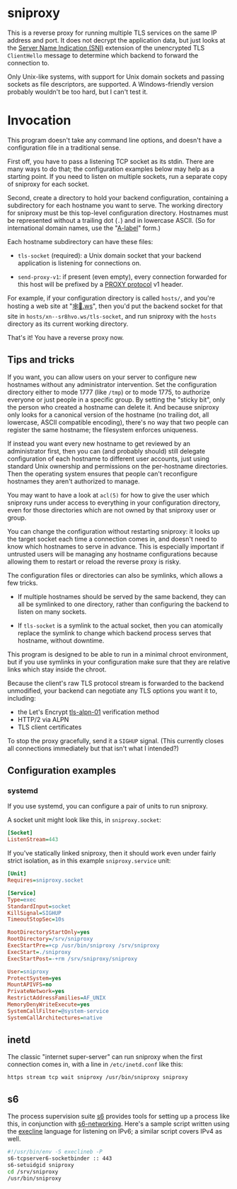 # sniproxy

This is a reverse proxy for running multiple TLS services on the same IP
address and port. It does not decrypt the application data, but just
looks at the [Server Name Indication (SNI)][SNI] extension of the
unencrypted TLS `ClientHello` message to determine which backend to
forward the connection to.

[SNI]: https://en.wikipedia.org/wiki/Server_Name_Indication

Only Unix-like systems, with support for Unix domain sockets and passing
sockets as file descriptors, are supported. A Windows-friendly version
probably wouldn't be too hard, but I can't test it.

# Invocation

This program doesn't take any command line options, and doesn't have a
configuration file in a traditional sense.

First off, you have to pass a listening TCP socket as its stdin. There
are many ways to do that; the configuration examples below may help as a
starting point. If you need to listen on multiple sockets, run a
separate copy of sniproxy for each socket.

Second, create a directory to hold your backend configuration,
containing a subdirectory for each hostname you want to serve. The
working directory for sniproxy must be this top-level configuration
directory. Hostnames must be represented without a trailing dot (`.`)
and in lowercase ASCII. (So for international domain names, use the
"[A-label][]" form.)

[A-label]: https://tools.ietf.org/html/rfc5890#section-2.3.2.1

Each hostname subdirectory can have these files:

- `tls-socket` (required): a Unix domain socket that your backend
  application is listening for connections on.

- `send-proxy-v1`: if present (even empty), every connection forwarded
  for this host will be prefixed by a [PROXY protocol][] v1 header.

[PROXY protocol]: https://www.haproxy.org/download/2.1/doc/proxy-protocol.txt

For example, if your configuration directory is called `hosts/`, and
you're hosting a web site at "[🕸💍.ws][webring]", then you'd put the
backend socket for that site in `hosts/xn--sr8hvo.ws/tls-socket`, and
run sniproxy with the `hosts` directory as its current working
directory.

[webring]: https://🕸💍.ws

That's it! You have a reverse proxy now.

## Tips and tricks

If you want, you can allow users on your server to configure new
hostnames without any administrator intervention. Set the configuration
directory either to mode 1777 (like `/tmp`) or to mode 1775, to
authorize everyone or just people in a specific group. By setting the
"sticky bit", only the person who created a hostname can delete it.
And because sniproxy only looks for a canonical version of the hostname
(no trailing dot, all lowercase, ASCII compatible encoding), there's no
way that two people can register the same hostname; the filesystem
enforces uniqueness.

If instead you want every new hostname to get reviewed by an
administrator first, then you can (and probably should) still delegate
configuration of each hostname to different user accounts, just using
standard Unix ownership and permissions on the per-hostname directories.
Then the operating system ensures that people can't reconfigure
hostnames they aren't authorized to manage.

You may want to have a look at `acl(5)` for how to give the user which
sniproxy runs under access to everything in your configuration
directory, even for those directories which are not owned by that
sniproxy user or group.

You can change the configuration without restarting sniproxy: it looks
up the target socket each time a connection comes in, and doesn't need
to know which hostnames to serve in advance. This is especially
important if untrusted users will be managing any hostname
configurations because allowing them to restart or reload the reverse
proxy is risky.

The configuration files or directories can also be symlinks, which
allows a few tricks.

- If multiple hostnames should be served by the same backend, they can
  all be symlinked to one directory, rather than configuring the backend
  to listen on many sockets.

- If `tls-socket` is a symlink to the actual socket, then you can
  atomically replace the symlink to change which backend process serves
  that hostname, without downtime.

This program is designed to be able to run in a minimal chroot
environment, but if you use symlinks in your configuration make sure
that they are relative links which stay inside the chroot.

Because the client's raw TLS protocol stream is forwarded to the backend
unmodified, your backend can negotiate any TLS options you want it to,
including:

- the Let's Encrypt [tls-alpn-01][] verification method
- HTTP/2 via ALPN
- TLS client certificates

[tls-alpn-01]: https://tools.ietf.org/html/rfc8737

To stop the proxy gracefully, send it a `SIGHUP` signal. (This currently
closes all connections immediately but that isn't what I intended?)

## Configuration examples

### systemd

If you use systemd, you can configure a pair of units to run sniproxy.

A socket unit might look like this, in `sniproxy.socket`:

```ini
[Socket]
ListenStream=443
```

If you've statically linked sniproxy, then it should work even under
fairly strict isolation, as in this example `sniproxy.service` unit:

```ini
[Unit]
Requires=sniproxy.socket

[Service]
Type=exec
StandardInput=socket
KillSignal=SIGHUP
TimeoutStopSec=10s

RootDirectoryStartOnly=yes
RootDirectory=/srv/sniproxy
ExecStartPre=+cp /usr/bin/sniproxy /srv/sniproxy
ExecStart=./sniproxy
ExecStartPost=-+rm /srv/sniproxy/sniproxy

User=sniproxy
ProtectSystem=yes
MountAPIVFS=no
PrivateNetwork=yes
RestrictAddressFamilies=AF_UNIX
MemoryDenyWriteExecute=yes
SystemCallFilter=@system-service
SystemCallArchitectures=native
```

## inetd

The classic "internet super-server" can run sniproxy when the first
connection comes in, with a line in `/etc/inetd.conf` like this:

```
https stream tcp wait sniproxy /usr/bin/sniproxy sniproxy
```

## s6

The process supervision suite [s6][] provides tools for setting up a
process like this, in conjunction with [s6-networking][]. Here's a
sample script written using the [execline][] language for listening on
IPv6; a similar script covers IPv4 as well.

[s6]: http://skarnet.org/software/s6/
[s6-networking]: http://skarnet.org/software/s6-networking/
[execline]: http://skarnet.org/software/execline/

```sh
#!/usr/bin/env -S execlineb -P
s6-tcpserver6-socketbinder :: 443
s6-setuidgid sniproxy
cd /srv/sniproxy
/usr/bin/sniproxy
```
